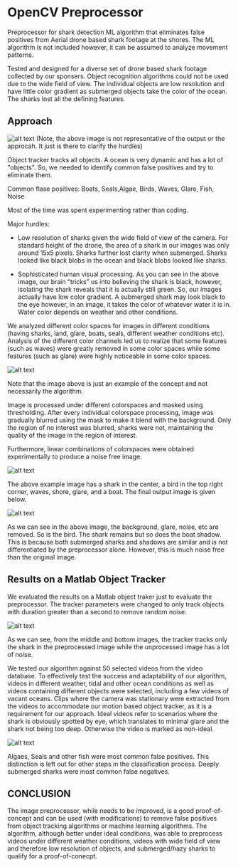 # OpenCV Preprocessor
Preprocessor for shark detection ML algorithm that eliminates false positives from Aerial drone based shark footage at the shores. The ML algorithm is not included however, it can be assumed to analyze movement patterns.

Tested and designed for a diverse set of drone based shark footage collected by our sponsers. 
Object recognition algorithms could not be used due to the wide field of view. The individual objects are low resolution and have little color gradient as submerged objects take the color of the ocean. The sharks lost all the defining features.

## Approach

![alt text](https://github.com/ananta399/MLPreprocessor/blob/master/readmeImages/original.PNG)
(Note, the above image is not representative of the output or the approcah. It just is there to clarify the hurdles) 

Object tracker tracks all objects. A ocean is very dynamic and has a lot of "objects". So, we needed to identify common false positives and try to eliminate them.

Common flase positives: Boats, Seals,Algae, Birds, Waves, Glare, Fish, Noise


Most of the time was spent experimenting rather than coding.

Major hurdles:

* Low resolution of sharks given the wide field of view of the camera. For standard height of the drone, the area of a shark in our images was only around 15x5 pixels. Sharks further lost clarity when submerged. Sharks looked like black blobs in the ocean and black blobs looked like sharks.

* Sophisticated human visual processing. As you can see in the above image, our brain “tricks” us into believing the shark is black, however, isolating the shark reveals that it is actually still green. So, our images actually have low color gradient. A submerged shark may look black to the eye however, in an image, it takes the color of whatever water it is in. Water color depends on weather and other conditions.

We analyzed different color spaces for images in different conditions (having sharks, land, glare, boats, seals, different weather conditions etc). Analysis of the different color channels led us to realize that some features (such as waves) were greatly removed in some color spaces while some features (such as glare) were highly noticeable in some color spaces.


![alt text](https://github.com/ananta399/MLPreprocessor/blob/master/readmeImages/colorspaces.PNG)

Note that the image above is just an example of the concept and not necessarily the algorithm.

Image is processed under different colorspaces and masked using thresholding. After every individual colorspace processing, image was gradually blurred using the mask to make it blend with the background. Only the region of no interest was blurred, sharks were not, maintaining the quality of the image in the region of interest.

Furthermore, linear combinations of colorspaces were obtained experimentally to produce a noise free image.


![alt text](https://github.com/ananta399/MLPreprocessor/blob/master/readmeImages/mask1.png)

The above example image has a shark in the center, a bird in the top right corner, waves, shore, glare, and a boat. The final output image is given below.

![alt text](https://github.com/ananta399/MLPreprocessor/blob/master/readmeImages/out.PNG)

As we can see in the above image, the background, glare, noise, etc are removed. So is the bird.
The shark remains but so does the boat shadow. This is because both submerged sharks and shadows are similar and is not differentiated by the preprocessor alone.
However, this is much noise free than the original image.



## Results on a Matlab Object Tracker
We evaluated the results on a Matlab object traker just to evaluate the preprocessor. The tracker parameters were changed to only track objects with duration greater than a second to remove random noise.

![alt text](https://github.com/ananta399/MLPreprocessor/blob/master/readmeImages/tracker1.png)

As we can see, from the middle and bottom images, the tracker tracks only the shark in the preprocessed image while the unprocessed image has a lot of noise.

We tested our algorithm against 50 selected videos from the video database. To effectively test the success and adaptability of our algorithm, videos in different weather, tidal and other ocean conditions as well as videos containing different objects were selected, including a few videos of vacant oceans. Clips where the camera was stationary were extracted from the videos to accommodate our motion based object tracker, as it is a requirement for our approach. Ideal videos refer to scenarios where the shark is obviously spotted by eye, which translates to minimal glare and the shark not being too deep. Otherwise the video is marked as non-ideal.

![alt text](https://github.com/ananta399/MLPreprocessor/blob/master/readmeImages/tables.PNG)

Algaes, Seals and other fish were most common false positives. This distinction is left out for other steps in the classification process. Deeply submerged sharks were most common false negatives.

## CONCLUSION
The image preprocessor, while needs to be improved, is a good proof-of-concept and can be used (with modifications) to remove false positives from object tracking algorithms or machine learning algorithms. The algorithm, although better under ideal conditions, was able to preprocess videos under different weather conditions, videos with wide field of view and therefore low resolution of objects, and submerged/hazy sharks to qualify for a proof-of-conecpt.
